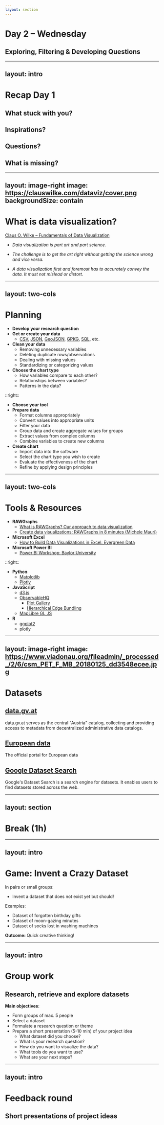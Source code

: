 ```yaml
---
layout: section
---
```


# Day 2 – Wednesday
## Exploring, Filtering & Developing Questions

---
layout: intro
---

# Recap Day 1
## What stuck with you?
## Inspirations?
## Questions?
## What is missing?

---
layout: image-right
image: https://clauswilke.com/dataviz/cover.png
backgroundSize: contain
---

# What is data visualization?

[Claus O. Wilke – Fundamentals of Data Visualization](https://clauswilke.com/dataviz/)

* *Data visualization is part art and part science.*

* *The challenge is to get the art right without getting the science wrong and vice versa.*

* *A data visualization first and foremost has to accurately convey the data. It must not mislead or distort.*

---
layout: two-cols
---

# Planning

- **Develop your research question**
- **Get or create your data**
  - [CSV](https://en.wikipedia.org/wiki/Comma-separated_values), [JSON](https://themanoftalent.medium.com/a-step-by-step-guide-to-learning-json-27e507f7c6f), [GeoJSON](https://en.wikipedia.org/wiki/GeoJSON), [GPKG](https://www.geopackage.org), [SQL](https://en.wikipedia.org/wiki/SQL), etc.
- **Clean your data**
  - Removing unnecessary variables
  - Deleting duplicate rows/observations
  - Dealing with missing values
  - Standardizing or categorizing values
- **Choose the chart type**
  - How variables compare to each other?
  - Relationships between variables?
  - Patterns in the data?

::right::

- **Choose your tool**
- **Prepare data**
  - Format columns appropriately
  - Convert values into appropriate units
  - Filter your data
  - Group data and create aggregate values for groups
  - Extract values from complex columns
  - Combine variables to create new columns
- **Create chart**
  - Import data into the software
  - Select the chart type you wish to create
  - Evaluate the effectiveness of the chart
  - Refine by applying design principles

---
layout: two-cols
---

# Tools & Resources

- **RAWGraphs**
  - [What is RAWGraphs? Our approach to data visualization](https://www.rawgraphs.io/learning/what-is-rawgraphs-our-approach-to-data-visualization)
  - [Create data visualizations: RAWGraphs in 8 minutes (Michele Mauri)](https://www.youtube.com/watch?v=Yfac2CZJrP0)
- **Microsoft Excel**
  - [How to Build Data Visualizations in Excel: Evergreen Data](https://stephanieevergreen.com/how-to/)
- **Microsoft Power BI**
  - [Power BI Workshop: Baylor University](https://libguides.baylor.edu/c.php?g=1056212&p=7673553)

::right::

- **Python**
  - [Matplotlib](https://matplotlib.org/stable/gallery/index)
  - [Plotly](https://plotly.com/python/getting-started/)
- **JavaScript**
  - [d3.js](https://d3js.org/)
  - [ObservableHQ](https://observablehq.com/)
    - [Plot Gallery](https://observablehq.com/@observablehq/plot-gallery)
    - [Hierarchical Edge Bundling](https://observablehq.com/@d3/hierarchical-edge-bundling)
  - [MapLibre GL JS](https://maplibre.org/maplibre-gl-js/docs/API/)
- **R**
  - [ggplot2](https://ggplot2.tidyverse.org/)
  - [plotly](https://plotly.com/r/)

---
layout: image-right
image: https://www.viadonau.org/fileadmin/_processed_/2/6/csm_PET_F_MB_20180125_dd3548ecee.jpg
---

# Datasets

## [data.gv.at](http://data.gv.at)
data.gv.at serves as the central "Austria" catalog, collecting and providing access to metadata from decentralized administrative data catalogs.

## [European data](https://data.europa.eu/data/datasets?locale=en)
The official portal for European data

## [Google Dataset Search](https://datasetsearch.research.google.com)
Google's Dataset Search is a search engine for datasets. It enables users to find datasets stored across the web.

---
layout: section
---

# Break (1h)

---
layout: intro
---

# Game: Invent a Crazy Dataset

In pairs or small groups:
- Invent a dataset that does not exist yet but should!

Examples:
- Dataset of forgotten birthday gifts
- Dataset of moon-gazing minutes
- Dataset of socks lost in washing machines

**Outcome:** Quick creative thinking!

---
layout: intro
---

# Group work
## Research, retrieve and explore datasets

**Main objectives:**

- Form groups of max. 5 people
- Select a dataset
- Formulate a research question or theme
- Prepare a short presentation (5-10 min) of your project idea
  - What dataset did you choose?
  - What is your research question?
  - How do you want to visualize the data?
  - What tools do you want to use?
  - What are your next steps?

---
layout: intro
---

# Feedback round
## Short presentations of project ideas

